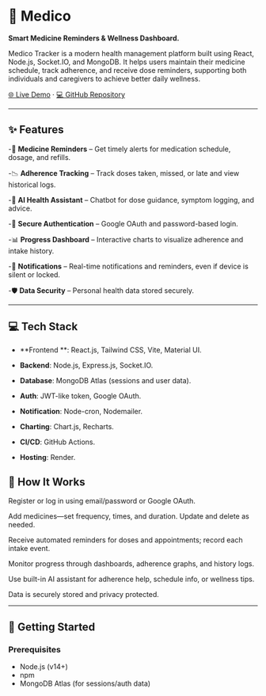 # 🏥 Medico 
 
**Smart Medicine Reminders & Wellness Dashboard.**

Medico Tracker is a modern health management platform built using React, Node.js, Socket.IO, and MongoDB. It helps users maintain their medicine schedule, track adherence, and receive dose reminders, supporting both individuals and caregivers to achieve better daily wellness.

[🌐 Live Demo](https://medico-tracker.onrender.com) · [💻 GitHub Repository](https://github.com/Pranay-Mathurkar/CodeSangam)

---

## ✨ Features

-💊 **Medicine Reminders** – Get timely alerts for medication schedule, dosage, and refills.​

-📉 **Adherence Tracking** – Track doses taken, missed, or late and view historical logs.​

-💬 **AI Health Assistant** – Chatbot for dose guidance, symptom logging, and advice.​​

-👤 **Secure Authentication** – Google OAuth and password-based login.​​

-📊 **Progress Dashboard** – Interactive charts to visualize adherence and intake history.​

-🔔 **Notifications** – Real-time notifications and reminders, even if device is silent or locked.​

-🛡️ **Data Security** – Personal health data stored securely.

---

## 💻 Tech Stack 

 - **Frontend **: React.js, Tailwind CSS, Vite, Material UI.​

- **Backend**: Node.js, Express.js, Socket.IO.​

- **Database**: MongoDB Atlas (sessions and user data).​

- **Auth**: JWT-like token, Google OAuth.​

- **Notification**: Node-cron, Nodemailer.​

- **Charting**: Chart.js, Recharts.​

- **CI/CD**: GitHub Actions.​

- **Hosting**: Render.​

## 🔧 How It Works

Register or log in using email/password or Google OAuth.​

Add medicines—set frequency, times, and duration. Update and delete as needed.​​

Receive automated reminders for doses and appointments; record each intake event.​​

Monitor progress through dashboards, adherence graphs, and history logs.​

Use built-in AI assistant for adherence help, schedule info, or wellness tips.​

Data is securely stored and privacy protected.​​

---

## 🚀 Getting Started

### Prerequisites
- Node.js (v14+)
- npm
- MongoDB Atlas (for sessions/auth data)
